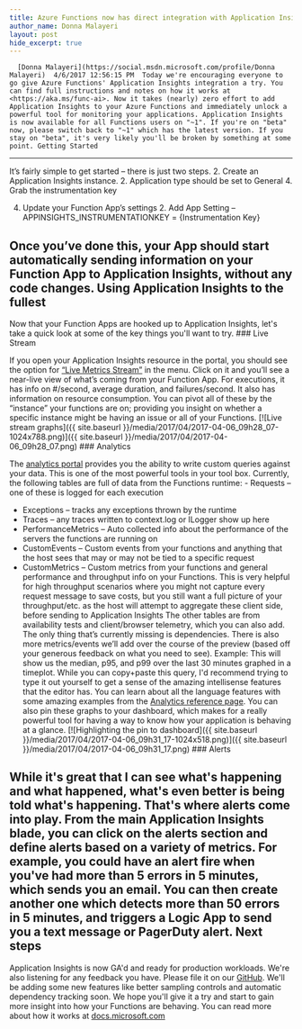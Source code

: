 ```yaml
---
title: Azure Functions now has direct integration with Application Insights
author_name: Donna Malayeri
layout: post
hide_excerpt: true
---
```

      [Donna Malayeri](https://social.msdn.microsoft.com/profile/Donna Malayeri)  4/6/2017 12:56:15 PM  Today we're encouraging everyone to go give Azure Functions' Application Insights integration a try. You can find full instructions and notes on how it works at <https://aka.ms/func-ai>. Now it takes (nearly) zero effort to add Application Insights to your Azure Functions and immediately unlock a powerful tool for monitoring your applications. Application Insights is now available for all Functions users on "~1". If you're on "beta" now, please switch back to "~1" which has the latest version. If you stay on "beta", it's very likely you'll be broken by something at some point. Getting Started
---------------

 It’s fairly simple to get started – there is just two steps.  2. Create an Application Insights instance. 
	 2. Application type should be set to General
	 4. Grab the instrumentation key
	  
 4. Update your Function App’s settings 
	 2. Add App Setting – APPINSIGHTS\_INSTRUMENTATIONKEY = {Instrumentation Key}
	  
  Once you’ve done this, your App should start automatically sending information on your Function App to Application Insights, without any code changes. Using Application Insights to the fullest
-----------------------------------------

 Now that your Function Apps are hooked up to Application Insights, let's take a quick look at some of the key things you'll want to try. ### Live Stream

 If you open your Application Insights resource in the portal, you should see the option for [“Live Metrics Stream”](https://docs.microsoft.com/en-us/azure/application-insights/app-insights-live-stream) in the menu. Click on it and you’ll see a near-live view of what’s coming from your Function App. For executions, it has info on #/second, average duration, and failures/second. It also has information on resource consumption. You can pivot all of these by the “instance” your functions are on; providing you insight on whether a specific instance might be having an issue or all of your Functions. [![Live stream graphs]({{ site.baseurl }}/media/2017/04/2017-04-06_09h28_07-1024x788.png)]({{ site.baseurl }}/media/2017/04/2017-04-06_09h28_07.png) ### Analytics

 The [analytics portal](https://docs.microsoft.com/en-us/azure/application-insights/app-insights-analytics) provides you the ability to write custom queries against your data. This is one of the most powerful tools in your tool box. Currently, the following tables are full of data from the Functions runtime:  - Requests – one of these is logged for each execution
 - Exceptions – tracks any exceptions thrown by the runtime
 - Traces – any traces written to context.log or ILogger show up here
 - PerformanceMetrics – Auto collected info about the performance of the servers the functions are running on
 - CustomEvents – Custom events from your functions and anything that the host sees that may or may not be tied to a specific request
 - CustomMetrics – Custom metrics from your functions and general performance and throughput info on your Functions. This is very helpful for high throughput scenarios where you might not capture every request message to save costs, but you still want a full picture of your throughput/etc. as the host will attempt to aggregate these client side, before sending to Application Insights
  The other tables are from availability tests and client/browser telemetry, which you can also add. The only thing that’s currently missing is dependencies. There is also more metrics/events we’ll add over the course of the preview (based off your generous feedback on what you need to see). Example: This will show us the median, p95, and p99 over the last 30 minutes graphed in a timeplot.  While you can copy+paste this query, I'd recommend trying to type it out yourself to get a sense of the amazing intellisense features that the editor has. You can learn about all the language features with some amazing examples from the [Analytics reference page](https://docs.microsoft.com/en-us/azure/application-insights/app-insights-analytics-reference). You can also pin these graphs to your dashboard, which makes for a really powerful tool for having a way to know how your application is behaving at a glance. [![Highlighting the pin to dashboard]({{ site.baseurl }}/media/2017/04/2017-04-06_09h31_17-1024x518.png)]({{ site.baseurl }}/media/2017/04/2017-04-06_09h31_17.png) ### Alerts

 While it's great that I can see what's happening and what happened, what's even better is being told what's happening. That's where alerts come into play. From the main Application Insights blade, you can click on the alerts section and define alerts based on a variety of metrics. For example, you could have an alert fire when you've had more than 5 errors in 5 minutes, which sends you an email. You can then create another one which detects more than 50 errors in 5 minutes, and triggers a Logic App to send you a text message or PagerDuty alert. Next steps
----------

 Application Insights is now GA'd and ready for production workloads. We're also listening for any feedback you have. Please file it on our [GitHub](https://github.com/Azure/azure-webjobs-sdk-script/issues/new). We'll be adding some new features like better sampling controls and automatic dependency tracking soon. We hope you'll give it a try and start to gain more insight into how your Functions are behaving. You can read more about how it works at [docs.microsoft.com](https://docs.microsoft.com/en-us/azure/azure-functions/functions-monitoring)     